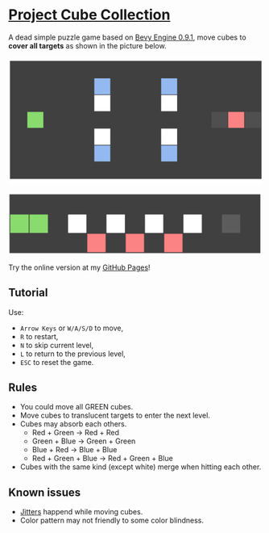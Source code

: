 # [Project Cube Collection](https://wiryls.github.io/cube-collection/)

A dead simple puzzle game based on [Bevy Engine 0.9.1](https://github.com/bevyengine/bevy), move cubes to **cover all targets** as shown in the picture below.

![a-moth-to-flame](./docs/images/level-preview-a-moth-to-flame.gif)

![sacrifice](./docs/images/level-preview-sacrifice.gif)

Try the online version at my [GitHub Pages](https://wiryls.github.io/cube-collection/)!

## Tutorial

Use:

- `Arrow Keys` or `W/A/S/D` to move,
- `R` to restart,
- `N` to skip current level,
- `L` to return to the previous level,
- `ESC` to reset the game.

## Rules

- You could move all GREEN cubes.
- Move cubes to translucent targets to enter the next level.
- Cubes may absorb each others.
  - Red + Green -> Red + Red
  - Green + Blue -> Green + Green
  - Blue + Red -> Blue + Blue
  - Red + Green + Blue -> Red + Green + Blue
- Cubes with the same kind (except white) merge when hitting each other.

## Known issues

- [Jitters](https://github.com/bevyengine/bevy/issues/4669) happend while moving cubes.
- Color pattern may not friendly to some color blindness.
